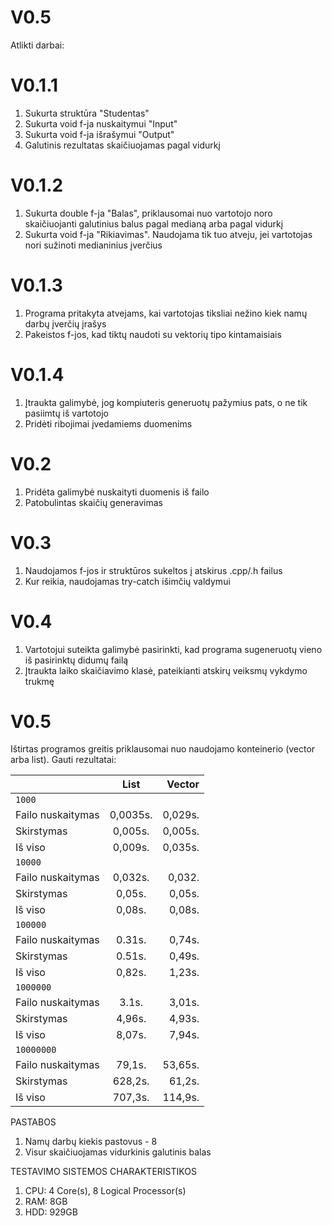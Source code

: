 # V0.5
Atlikti darbai:
# V0.1.1
1) Sukurta struktūra "Studentas"
2) Sukurta void f-ja nuskaitymui "Input"
3) Sukurta void f-ja išrašymui "Output"
4) Galutinis rezultatas skaičiuojamas pagal vidurkį
# V0.1.2
1) Sukurta double f-ja "Balas", priklausomai nuo vartotojo noro skaičiuojanti galutinius balus pagal medianą arba pagal vidurkį
2) Sukurta void f-ja "Rikiavimas". Naudojama tik tuo atveju, jei vartotojas nori sužinoti medianinius įverčius
# V0.1.3
1) Programa pritakyta atvejams, kai vartotojas tiksliai nežino kiek namų darbų įverčių įrašys
2) Pakeistos f-jos, kad tiktų naudoti su vektorių tipo kintamaisiais
# V0.1.4
1) Įtraukta galimybė, jog kompiuteris generuotų pažymius pats, o ne tik pasiimtų iš vartotojo
2) Pridėti ribojimai įvedamiems duomenims
# V0.2
1) Pridėta galimybė nuskaityti duomenis iš failo
2) Patobulintas skaičių generavimas
# V0.3
1) Naudojamos f-jos ir struktūros sukeltos į atskirus .cpp/.h failus
2) Kur reikia, naudojamas try-catch išimčių valdymui
# V0.4
1) Vartotojui suteikta galimybė pasirinkti, kad programa sugeneruotų vieno iš pasirinktų didumų failą
2) Įtraukta laiko skaičiavimo klasė, pateikianti atskirų veiksmų vykdymo trukmę
# V0.5
Ištirtas programos greitis priklausomai nuo naudojamo konteinerio (vector arba list). Gauti rezultatai:

|                   | List    | Vector  |
| -------------     |:------: | -----:  |
| `1000`            |         |         |
| Failo nuskaitymas | 0,0035s.|	0,029s. |
| Skirstymas        | 0,005s.	|	0,005s. |
| Iš viso           | 0,009s. | 0,035s. |
|`10000`            |         |         |
| Failo nuskaitymas | 0,032s.	|	0,032.  |
| Skirstymas        | 0,05s.	|	0,05s.  |
| Iš viso           | 0,08s.  | 0,08s.  |
| `100000`          |         |         |
| Failo nuskaitymas | 0.31s.	|	0,74s.  |
| Skirstymas        | 0.51s.	|	0,49s.  |
| Iš viso           | 0,82s.  | 1,23s.  |
| `1000000`         |         |         |
| Failo nuskaitymas | 3.1s.   |	3,01s.  |
| Skirstymas        | 4,96s.  |	4,93s.  |
| Iš viso           | 8,07s.  | 7,94s.  |
| `10000000`        |         |         |
| Failo nuskaitymas | 79,1s.  |	53,65s. |
| Skirstymas        | 628,2s. |	61,2s.  |
| Iš viso           | 707,3s. | 114,9s. |

PASTABOS
1) Namų darbų kiekis pastovus - 8
2) Visur skaičiuojamas vidurkinis galutinis balas


TESTAVIMO SISTEMOS CHARAKTERISTIKOS
1) CPU: 4 Core(s), 8 Logical Processor(s)
2) RAM: 8GB
3) HDD: 929GB

